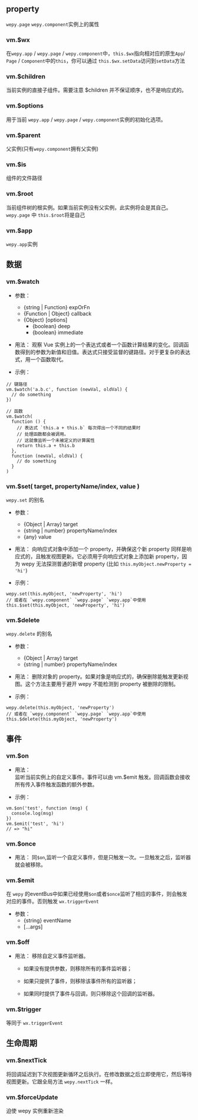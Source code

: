
## property

`wepy.page` `wepy.component`实例上的属性

### vm.$wx

在`wepy.app` / `wepy.page` / `wepy.component`中，`this.$wx`指向相对应的原生`App`/ `Page` / `Component`中的`this`，你可以通过 `this.$wx.setData`访问到`setData`方法

### vm.$children
当前实例的直接子组件。需要注意 $children 并不保证顺序，也不是响应式的。

### vm.$options
用于当前 `wepy.app` / `wepy.page` / `wepy.component`实例的初始化选项。

### vm.$parent
父实例(只有`wepy.component`拥有父实例)

### vm.$is

组件的文件路径

### vm.$root
当前组件树的根实例。如果当前实例没有父实例，此实例将会是其自己。`wepy.page` 中 `this.$root`将是自己

### vm.$app

`wepy.app`实例


## 数据
### vm.$watch
- 参数：

  - {string | Function} expOrFn
  - {Function | Object} callback
  - {Object} [options]
    - {boolean} deep
    - {boolean} immediate

- 用法：
观察 Vue 实例上的一个表达式或者一个函数计算结果的变化。回调函数得到的参数为新值和旧值。表达式只接受监督的键路径。对于更复杂的表达式，用一个函数取代。

- 示例： 

```vue
// 键路径
vm.$watch('a.b.c', function (newVal, oldVal) {
  // do something
})

// 函数
vm.$watch(
  function () {
    // 表达式 `this.a + this.b` 每次得出一个不同的结果时
    // 处理函数都会被调用。
    // 这就像监听一个未被定义的计算属性
    return this.a + this.b
  },
  function (newVal, oldVal) {
    // do something
  }
)
```

### vm.$set( target, propertyName/index, value )

`wepy.set` 的别名

- 参数：
  - {Object | Array} target
  - {string | number} propertyName/index
  - {any} value

- 用法：
向响应式对象中添加一个 property，并确保这个新 property 同样是响应式的，且触发视图更新。它必须用于向响应式对象上添加新 property，因为 wepy 无法探测普通的新增 property (比如 `this.myObject.newProperty = 'hi'`)

- 示例：

```vue
wepy.set(this.myObject, 'newProperty', 'hi')
// 或者在 `wepy.component` `wepy.page` `wepy.app`中使用
this.$set(this.myObject, 'newProperty', 'hi')

```

### vm.$delete

`wepy.delete` 的别名 

- 参数：
  - {Object | Array} target
  - {string | number} propertyName/index

- 用法：
删除对象的 property。如果对象是响应式的，确保删除能触发更新视图。这个方法主要用于避开 wepy 不能检测到 property 被删除的限制。
- 示例：

```vue
wepy.delete(this.myObject, 'newProperty')
// 或者在 `wepy.component` `wepy.page` `wepy.app`中使用
this.$delete(this.myObject, 'newProperty')
```

## 事件
### vm.$on

- 用法：  
监听当前实例上的自定义事件。事件可以由 vm.$emit 触发。回调函数会接收所有传入事件触发函数的额外参数。

- 示例：

```vue
vm.$on('test', function (msg) {
  console.log(msg)
})
vm.$emit('test', 'hi')
// => "hi"
```


### vm.$once
- 用法： 
同`$on`,监听一个自定义事件，但是只触发一次。一旦触发之后，监听器就会被移除。

### vm.$emit

在 `wepy` 的eventBus中如果已经使用`$on`或者`$once`监听了相应的事件，则会触发对应的事件。否则触发 `wx.triggerEvent`

- 参数：
  - {string} eventName
  - [...args]


### vm.$off
- 用法：
移除自定义事件监听器。

  - 如果没有提供参数，则移除所有的事件监听器；

  - 如果只提供了事件，则移除该事件所有的监听器；

  - 如果同时提供了事件与回调，则只移除这个回调的监听器。

### vm.$trigger
等同于 `wx.triggerEvent`

## 生命周期
### vm.$nextTick
将回调延迟到下次视图更新循环之后执行。在修改数据之后立即使用它，然后等待视图更新。它跟全局方法 `wepy.nextTick` 一样。

### vm.$forceUpdate
迫使 wepy 实例重新渲染